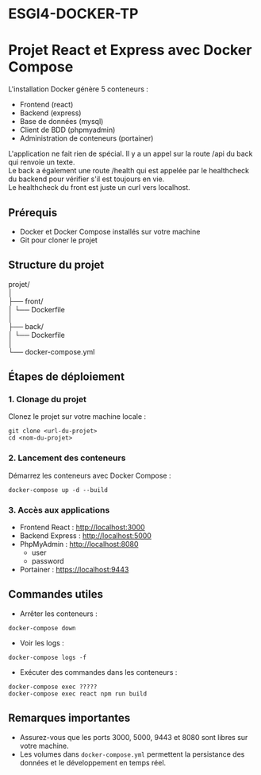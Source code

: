 # ESGI4-DOCKER-TP

# Projet React et Express avec Docker Compose

L'installation Docker génère 5 conteneurs :
- Frontend (react)
- Backend (express)
- Base de données (mysql)
- Client de BDD (phpmyadmin)
- Administration de conteneurs (portainer)

L'application ne fait rien de spécial. Il y a un appel sur la route /api du back qui renvoie un texte.  
Le back a également une route /health qui est appelée par le healthcheck du backend pour vérifier s'il est toujours en vie.  
Le healthcheck du front est juste un curl vers localhost.

## Prérequis

- Docker et Docker Compose installés sur votre machine
- Git pour cloner le projet

## Structure du projet

projet/  
│  
├── front/  
│   └── Dockerfile  
│  
├── back/  
│   └── Dockerfile  
│  
└── docker-compose.yml  


## Étapes de déploiement

### 1. Clonage du projet

Clonez le projet sur votre machine locale :
```
git clone <url-du-projet>
cd <nom-du-projet>
```

### 2. Lancement des conteneurs

Démarrez les conteneurs avec Docker Compose :
```
docker-compose up -d --build
```

### 3. Accès aux applications

- Frontend React : [http://localhost:3000](http://localhost:3000)
- Backend Express : [http://localhost:5000](http://localhost:5000)
- PhpMyAdmin : [http://localhost:8080](http://localhost:8080)
  - user
  - password
- Portainer : [https://localhost:9443](https://localhost:9443)

## Commandes utiles

- Arrêter les conteneurs :
```
docker-compose down
```

- Voir les logs :
```
docker-compose logs -f
```

- Exécuter des commandes dans les conteneurs :
```
docker-compose exec ?????
docker-compose exec react npm run build
```

## Remarques importantes

- Assurez-vous que les ports 3000, 5000, 9443 et 8080 sont libres sur votre machine.
- Les volumes dans `docker-compose.yml` permettent la persistance des données et le développement en temps réel.
